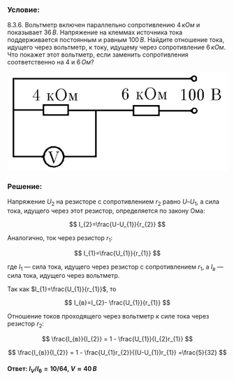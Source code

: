 ###  Условие:

$8.3.6.$ Вольтметр включен параллельно сопротивлению $4 \,кОм$ и показывает $36 \,В$. Напряжение на клеммах источника тока поддерживается постоянным и равным $100 \,В$. Найдите отношение тока, идущего через вольтметр, к току, идущему через сопротивление $6 \,кОм$. Что покажет этот вольтметр, если заменить сопротивления соответственно на $4$ и $6 \,Ом$?

![К задаче $8.3.6$|579x259, 45%](../../img/8.3.6/8.3.6.png)

###  Решение:

Напряжение $U_2$ на резисторе с сопротивлением $r_2$ равно $U–U_1$, а сила тока, идущего через этот резистор, определяется по закону Ома:

$$
I_{2}=\frac{U-U_{1}}{r_{2}}
$$

Аналогично, ток через резистор $r_1$:

$$
I_{1}=\frac{U_{1}}{r_{1}}
$$

где $I_1$ — сила тока, идущего через резистор с сопротивлением $r_1$, а $I_в$ — сила тока, идущего через вольтметр.

Так как $I_{1}=\frac{U_{1}}{r_{1}}$, то

$$
I_{в}=I_{2}- \frac{U_{1}}{r_{1}}
$$

Отношение токов проходящего через вольтметр к силе тока через резистор $r_2$:

$$
\frac{I_{в}}{I_{2}} = 1 - \frac{U_{1}}{I_{2}r_{1}}
$$

$$
\frac{I_{в}}{I_{2}} = 1 - \frac{U_{1}r_{2}}{(U-U_{1})r_{1}} =\frac{5}{32}
$$

####  Ответ: $I_V /I_6 = 10/64,~V \approx 40 \,В$